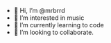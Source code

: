 - 👋 Hi, I’m @mrbrrd
- 👀 I’m interested in music
- 🌱 I’m currently learning to code
- 💞️ I’m looking to collaborate.


<!---
mrbrrd/mrbrrd is a ✨ special ✨ repository because its `README.md` (this file) appears on your GitHub profile.
You can click the Preview link to take a look at your changes.
--->
